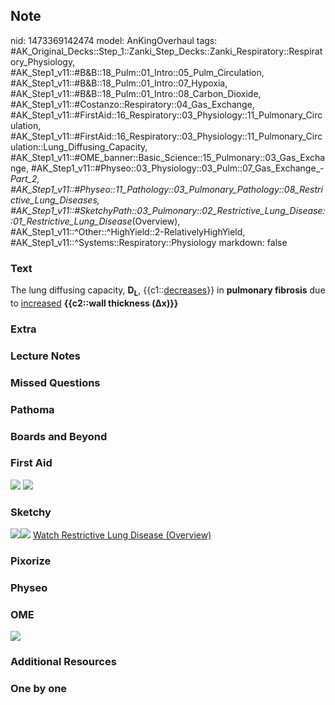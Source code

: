 ## Note
nid: 1473369142474
model: AnKingOverhaul
tags: #AK_Original_Decks::Step_1::Zanki_Step_Decks::Zanki_Respiratory::Respiratory_Physiology, #AK_Step1_v11::#B&B::18_Pulm::01_Intro::05_Pulm_Circulation, #AK_Step1_v11::#B&B::18_Pulm::01_Intro::07_Hypoxia, #AK_Step1_v11::#B&B::18_Pulm::01_Intro::08_Carbon_Dioxide, #AK_Step1_v11::#Costanzo::Respiratory::04_Gas_Exchange, #AK_Step1_v11::#FirstAid::16_Respiratory::03_Physiology::11_Pulmonary_Circulation, #AK_Step1_v11::#FirstAid::16_Respiratory::03_Physiology::11_Pulmonary_Circulation::Lung_Diffusing_Capacity, #AK_Step1_v11::#OME_banner::Basic_Science::15_Pulmonary::03_Gas_Exchange, #AK_Step1_v11::#Physeo::03_Physiology::03_Pulm::07_Gas_Exchange_-_Part_2, #AK_Step1_v11::#Physeo::11_Pathology::03_Pulmonary_Pathology::08_Restrictive_Lung_Diseases, #AK_Step1_v11::#SketchyPath::03_Pulmonary::02_Restrictive_Lung_Disease::01_Restrictive_Lung_Disease_(Overview), #AK_Step1_v11::^Other::^HighYield::2-RelativelyHighYield, #AK_Step1_v11::^Systems::Respiratory::Physiology
markdown: false

### Text
<div>
  The lung diffusing capacity, <b>D<sub>L</sub></b>,
  {{c1::<u>decreases</u>}} in <b>pulmonary fibrosis</b> due to
  <u>increased</u> <b>{{c2::wall thickness (Δx)}}</b>
</div>

### Extra


### Lecture Notes


### Missed Questions


### Pathoma


### Boards and Beyond


### First Aid
<img src="tmpRJNuLP.png"> <img src="tmpvq4Il9.png">

### Sketchy
<img src=
"SketchyMedical%202019-12-24%2009-54-00_1566160514431.jpg"><img src="zoverall%20picture%20(29)_1566160514431.jpg">
<a href=
"https://dashboard.sketchy.com/study/medical/courses/medical-pathophysiology/units/medical-pathophysiology-pulmonary/videos/medical-pathophysiology-pulmonary-restrictive-lung-disease-restrictive-lung-disease-overview?utm_source=anki&utm_medium=partnership&utm_campaign=february_update&utm_content=medical">
Watch Restrictive Lung Disease (Overview)</a>

### Pixorize


### Physeo


### OME
<div class="ome-widget">
  <a href=
  "https://onlinemeded.org/spa/pulmonary/gas-exchange/acquire?ref=anki">
  <img src="_OME_AnkiFlashcards_Lesson_3.png"></a>
</div>

### Additional Resources


### One by one

